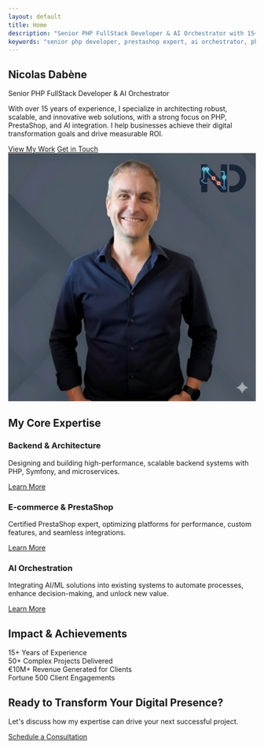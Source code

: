 ```yaml
---
layout: default
title: Home
description: "Senior PHP FullStack Developer & AI Orchestrator with 15+ years of experience. Expert PrestaShop certified, specializing in complex architecture and AI innovation."
keywords: "senior php developer, prestashop expert, ai orchestrator, php architect, prestashop performance optimization, php microservices architecture"
---
```


<section class="hero-section">
    <div class="container">
        <div class="hero-content">
            <h1>Nicolas Dabène</h1>
            <p class="tagline">Senior PHP FullStack Developer & AI Orchestrator</p>
            <p class="description">With over 15 years of experience, I specialize in architecting robust, scalable, and innovative web solutions, with a strong focus on PHP, PrestaShop, and AI integration. I help businesses achieve their digital transformation goals and drive measurable ROI.</p>
            <div class="hero-actions">
                <a href="/projects" class="btn btn--primary">View My Work</a>
                <a href="/contact" class="btn btn--secondary">Get in Touch</a>
            </div>
        </div>
        <div class="hero-image">
            <img src="/assets/images/hero/profile-hero.jpg" alt="Nicolas Dabène - Senior Developer">
        </div>
    </div>
</section>

<section class="expertise-overview-section light-gray-bg">
    <div class="container">
        <h2>My Core Expertise</h2>
        <div class="expertise-grid">
            <div class="expertise-item card">
                <h3>Backend & Architecture</h3>
                <p>Designing and building high-performance, scalable backend systems with PHP, Symfony, and microservices.</p>
                <a href="/expertise#backend" class="btn btn--link">Learn More</a>
            </div>
            <div class="expertise-item card">
                <h3>E-commerce & PrestaShop</h3>
                <p>Certified PrestaShop expert, optimizing platforms for performance, custom features, and seamless integrations.</p>
                <a href="/expertise#ecommerce" class="btn btn--link">Learn More</a>
            </div>
            <div class="expertise-item card">
                <h3>AI Orchestration</h3>
                <p>Integrating AI/ML solutions into existing systems to automate processes, enhance decision-making, and unlock new value.</p>
                <a href="/expertise#ai" class="btn btn--link">Learn More</a>
            </div>
        </div>
    </div>
</section>

<section class="metrics-section">
    <div class="container">
        <h2>Impact & Achievements</h2>
        <div class="metrics-grid">
            <div class="metric-item">
                <span class="metric-value">15+</span>
                <span class="metric-label">Years of Experience</span>
            </div>
            <div class="metric-item">
                <span class="metric-value">50+</span>
                <span class="metric-label">Complex Projects Delivered</span>
            </div>
            <div class="metric-item">
                <span class="metric-value">€10M+</span>
                <span class="metric-label">Revenue Generated for Clients</span>
            </div>
            <div class="metric-item">
                <span class="metric-value">Fortune 500</span>
                <span class="metric-label">Client Engagements</span>
            </div>
        </div>
    </div>
</section>

<section class="cta-section primary-blue-bg">
    <div class="container text-center">
        <h2>Ready to Transform Your Digital Presence?</h2>
        <p>Let's discuss how my expertise can drive your next successful project.</p>
        <a href="/contact" class="btn btn--white">Schedule a Consultation</a>
    </div>
</section>